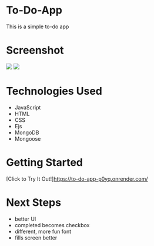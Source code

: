 # To-Do-App

This is a simple to-do app

# Screenshot

<img src="https://i.imgur.com/HwayoVK.png">
<img src="https://i.imgur.com/13k6mzw.png">

# Technologies Used

- JavaScript
- HTML
- CSS
- Ejs
- MongoDB
- Mongoose

# Getting Started


[Click to Try It Out!]https://to-do-app-p0yq.onrender.com/

# Next Steps

- better UI
- completed becomes checkbox
- different, more fun font
- fills screen better
